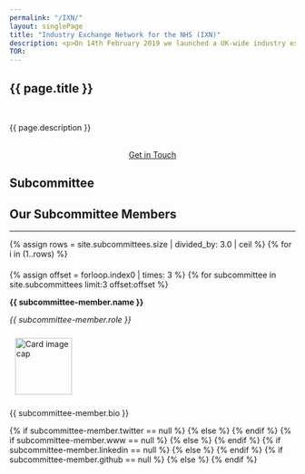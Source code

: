 ```yaml
---
permalink: "/IXN/"
layout: singlePage
title: "Industry Exchange Network for the NHS (IXN)"
description: <p>On 14th February 2019 we launched a UK-wide industry exchange network (IXN) for the NHS. The initiative will provide a solution and home to two of the most pressing challenges facing the NHS - how do we start to build a future facing NHS workforce, and, how do we identify and design healthcare technologies that truly meet local and national healthcare needs?</p><p>The IXN for the NHS is rooted in the concept pioneered by the Department of Computer Science at University College London where it has been in operation for over 7 years.  Over 500 candidates (undergraduate and Masters level) work on different levels and scales of real- world computer science problems every year.  The initiative is supported by over 300 industry partners such as Microsoft, NTT Data and IBM.  Outputs are proof of concepts which can be progressed if considered to be of true benefit to the health and care ecosystem.</p><p>The Apperta Foundation has worked with UCL for several years and has facilitated over 200 projects for students to work with a Code4Health NHS mentor and industry partner. Many student projects conceived and developed have already been contributors to NHS technologies (from mental health chatbots, to a web-based treatment and management system for hepatitis C, and machine learning readiness tasks for clinicians.</p><p>Following the example of the UCL Computer Science industry exchange network model, the IXN for the NHS will provide a framework for other UK universities and industry partners to contribute, with their STEM (science, technology, engineering and mathematics) programmes working on projects with the NHS. The IXN for the NHS will have a grounded centre to facilitate interoperability, efficiency and innovation. However, this initiative needs to be allied with NHS career paths for STEM students who want to continue working in/with the NHS, having been introduced to this through the industry exchange network.</p>
TOR: 
---
```


<section class="bg-white text-black" id="about">
      <div class="container text-center">
        <h1 class="text-uppercase text-dark">{{ page.title }}</h1><br>
        <p align="left">{{ page.description }}</p><br>
        <!--<p align="left">A copy of the subcommittee terms of reference can be found <a href="{{ page.TOR }}">here.</a></p><br>-->
        <center><a class="btn btn-primary btn-xl" href="mailto:info@apperta.org?Subject=%5BClinical%20Content%20Subcommittee">Get in Touch</a></center>
    </div>
</section>

<section id="about" style="background-image:url(../img/blog-bg_blue.png);background-position:center center;-webkit-background-size:cover;-moz-background-size:cover;-o-background-size:cover;background-size:cover">
      <div class="container">
        <div class="row">
          <div class="col-lg12 mx-auto text-center">
            <h1 class="text-uppercase text-dark">
              <strong>Subcommittee</strong>
            </h1>
            <h2 class="section-heading text-white">Our Subcommittee Members</h2>
            <hr class="light my-4">
                <div class="row">
{% assign rows = site.subcommittees.size | divided_by: 3.0 | ceil %}
{% for i in (1..rows) %}

  <div class="row" style="margin-top: 20px">

  {% assign offset = forloop.index0 | times: 3 %}
  {% for subcommittee in site.subcommittees limit:3 offset:offset %}
                            <div class="col-sm-4">
                                <div class="card" style="height: 100%;">
                                    <div class="card-header"><strong>{{ subcommittee-member.name }}</strong> <p><em>{{ subcommittee-member.role }}</em> </p></div>
                                    <div class="card-body">
                                        <img class="pull-left" src="{{ subcommittee-member.photo }}" style="height:100px; width:100px; margin:10px" alt="Card image cap">
                                            <p class="card-text">{{ subcommittee-member.bio }}</p>
                                            <div class="row">
                                                <div class="col-md-12 col-xs-12 col-centered">                        {% if subcommittee-member.twitter == null %}
                                                    {% else %}
                                                    <a href="http://twitter.com/{{ subcommittee-member.twitter }}" target="_blank"><i class="fab fa-twitter fa-2x"></i></a>
                                                {% endif %}
                                                {% if subcommittee-member.www == null %}
                                                    {% else %}
                                                    <a href="{{ subcommittee-member.www }}" target="_blank"><i class="fas fa-globe fa-2x"></i></a>
                                                {% endif %}
                                                {% if subcommittee-member.linkedin == null %}
                                                    {% else %}
                                                    <a href="{{ subcommittee-member.linkedin }}" target="_blank"><i class="fab fa-linkedin fa-2x"></i></a>
                                                {% endif %}
                                                {% if subcommittee-member.github == null %}
                                                    {% else %}
                                                    <a href="{{ subcommittee-member.github }}" target="_blank"><i class="fab fa-github fa-2x"></i></a>
                                                {% endif %}
                                                </div>
                                            </div><br>                                         
                                    </div>
                                </div>
                            </div><br><br>
                                 {% endif %}
                             {% endfor %}
                        </div>
            </div>
        </div>
    </div>
</section>